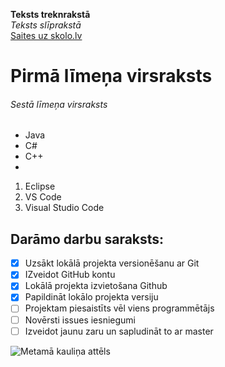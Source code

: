 **Teksts treknrakstā**<br>
*Teksts slīprakstā*<br>
[Saites uz skolo.lv](https://skolo.lv)<br>

# Pirmā līmeņa virsraksts
###### Sestā līmeņa virsraksts

* Java
* C#
* C++
* 
1. Eclipse
2. VS Code
3. Visual Studio Code

## Darāmo darbu saraksts:
- [x] Uzsākt lokālā projekta versionēšanu ar Git
- [x] IZveidot GitHub kontu
- [x] Lokālā projekta izvietošana Github
- [x] Papildināt lokālo projekta versiju
- [ ] Projektam piesaistīts vēl viens programmētājs
- [ ] Novērsti issues iesniegumi
- [ ] Izveidot jaunu zaru un sapludināt to ar master

![Metamā kauliņa attēls](https://pngimg.com/uploads/dice/dice_PNG49.png)
